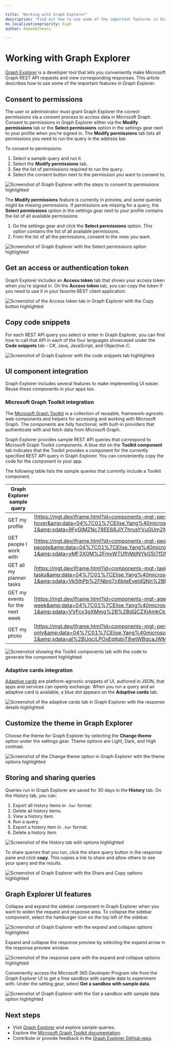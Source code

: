 ```yaml
---

title: "Working with Graph Explorer"
description: "Find out how to use some of the important features in Graph Explorer."
ms.localizationpriority: high
author: RabebOthmani

---
```

# Working with Graph Explorer

[Graph Explorer](https://developer.microsoft.com/graph/graph-explorer/) is a developer tool that lets you conveniently make Microsoft Graph REST API requests and view corresponding responses. This article describes how to use some of the important features in Graph Explorer.

## Consent to permissions

The user or administrator must grant Graph Explorer the correct permissions via a consent process to access data in Microsoft Graph. Consent to permissions in Graph Explorer either via the **Modify permissions** tab or the **Select permissions** option in the settings gear next to your profile when you’re signed in. 
The **Modify permissions** tab lists all permissions you need to run the query in the address bar. 

To consent to permissions:

1.	Select a sample query and run it.
2.	Select the **Modify permissions** tab.
3.	See the list of permissions required to run the query.
4.	Select the consent button next to the permission you want to consent to. 

![Screenshot of Graph Explorer with the steps to consent to permissions highlighted](./images/modify-permissions.png)

The **Modify  permissions** feature is currently in preview, and some queries might be missing permissions. If permissions are missing for a query, the **Select permissions** option in the settings gear next to your profile contains the list of all available permissions:

1.	Go the settings gear and click the **Select permissions** option. This option contains the list of all available permissions.
2.	From the list of all the permissions, consent to the ones you want.

![Screenshot of Graph Explorer with the Select permissions option highlighted](./images/select-permissions.png)

## Get an access or authentication token

Graph Explorer includes an **Access token** tab that shows your access token when you're signed in. On the **Access token** tab, you can copy the token if you need to use it in your favorite REST client application.

![Screenshot of the Access token tab in Graph Explorer with the Copy button highlighted](./images/access-token.png)

## Copy code snippets

For each REST API query you select or enter in Graph Explorer, you can find how to call that API in each of the four languages showcased under the **Code snippets** tab - C#, Java, JavaScript, and Objective-C. 

![Screenshot of Graph Explorer with the code snippets tab highlighted](./images/code-snippets.png)

## UI component integration

Graph Explorer includes several features to make implementing UI easier. Reuse these components in your apps too.

### Microsoft Graph Toolkit integration

The [Microsoft Graph Toolkit](../toolkit/overview.md) is a collection of reusable, framework-agnostic web components and helpers for accessing and working with Microsoft Graph. The components are fully functional, with built-in providers that authenticate with and fetch data from Microsoft Graph.

Graph Explorer provides sample REST API queries that correspond to Microsoft Graph Toolkit components. A blue dot on the **Toolkit component** tab indicates that the Toolkit provides a component for the currently specified REST API query in Graph Explorer. You can conveniently copy the code for the component to your app.

The following table lists the sample queries that currently include a Toolkit component.

| **Graph Explorer sample query** | **Toolkit sample iFrame URL** |
| --- | --- |
| GET my profile | [https://mgt.dev/iframe.html?id=components-mgt-person-card—person-card-hover](https://nam06.safelinks.protection.outlook.com/?url=https%3A%2F%2Fmgt.dev%2Fiframe.html%3Fid%3Dcomponents-mgt-person-card--person-card-hover&amp;data=04%7C01%7CElise.Yang%40microsoft.com%7Ca81f0f07873240d8571b08d7dac329d4%7C72f988bf86f141af91ab2d7cd011db47%7C1%7C0%7C637218404083362882%7CUnknown%7CTWFpbGZsb3d8eyJWIjoiMC4wLjAwMDAiLCJQIjoiV2luMzIiLCJBTiI6Ik1haWwiLCJXVCI6Mn0%3D%7C-1&amp;sdata=9FvGlMZNc78EE66JiY7hrusYVuGUm2NeflYlVgwTVwo%3D&amp;reserved=0) |
| GET people I work with | [https://mgt.dev/iframe.html?id=components-mgt-people—people](https://nam06.safelinks.protection.outlook.com/?url=https%3A%2F%2Fmgt.dev%2Fiframe.html%3Fid%3Dcomponents-mgt-people--people&amp;data=04%7C01%7CElise.Yang%40microsoft.com%7Ca81f0f07873240d8571b08d7dac329d4%7C72f988bf86f141af91ab2d7cd011db47%7C1%7C0%7C637218404083372878%7CUnknown%7CTWFpbGZsb3d8eyJWIjoiMC4wLjAwMDAiLCJQIjoiV2luMzIiLCJBTiI6Ik1haWwiLCJXVCI6Mn0%3D%7C-1&amp;sdata=yMF3X0M%2FmvWTUfhMdNYkG5I7fDMXpPHS6Fwea%2B3ycPs%3D&amp;reserved=0) |
| GET all my planner tasks | [https://mgt.dev/iframe.html?id=components-mgt-tasks—tasks](https://nam06.safelinks.protection.outlook.com/?url=https%3A%2F%2Fmgt.dev%2Fiframe.html%3Fid%3Dcomponents-mgt-tasks--tasks&amp;data=04%7C01%7CElise.Yang%40microsoft.com%7Ca81f0f07873240d8571b08d7dac329d4%7C72f988bf86f141af91ab2d7cd011db47%7C1%7C0%7C637218404083382869%7CUnknown%7CTWFpbGZsb3d8eyJWIjoiMC4wLjAwMDAiLCJQIjoiV2luMzIiLCJBTiI6Ik1haWwiLCJXVCI6Mn0%3D%7C-1&amp;sdata=Vk5IhPb%2FNbni7c6bteEveIdQNn%2BPm6AchwewCJ%2Fkmzk%3D&amp;reserved=0) |
| GET my events for the next week | [https://mgt.dev/iframe.html?id=components-mgt-agenda—get-events-for-next-week](https://nam06.safelinks.protection.outlook.com/?url=https%3A%2F%2Fmgt.dev%2Fiframe.html%3Fid%3Dcomponents-mgt-agenda--get-events-for-next-week&amp;data=04%7C01%7CElise.Yang%40microsoft.com%7Ca81f0f07873240d8571b08d7dac329d4%7C72f988bf86f141af91ab2d7cd011db47%7C1%7C0%7C637218404083382869%7CUnknown%7CTWFpbGZsb3d8eyJWIjoiMC4wLjAwMDAiLCJQIjoiV2luMzIiLCJBTiI6Ik1haWwiLCJXVCI6Mn0%3D%7C-1&amp;sdata=VVFcx3gXMmg%2B%2BdQCZXjAmkCk5zKcrntK6fI35jbdN94%3D&amp;reserved=0) |
| GET my photo | [https://mgt.dev/iframe.html?id=components-mgt-person—person-photo-only](https://nam06.safelinks.protection.outlook.com/?url=https%3A%2F%2Fmgt.dev%2Fiframe.html%3Fid%3Dcomponents-mgt-person--person-photo-only&amp;data=04%7C01%7CElise.Yang%40microsoft.com%7Ca81f0f07873240d8571b08d7dac329d4%7C72f988bf86f141af91ab2d7cd011db47%7C1%7C0%7C637218404083392872%7CUnknown%7CTWFpbGZsb3d8eyJWIjoiMC4wLjAwMDAiLCJQIjoiV2luMzIiLCJBTiI6Ik1haWwiLCJXVCI6Mn0%3D%7C-1&amp;sdata=aI%2BUqciLPOxEqlIpbjT8wtWBgcaJWM6sqooRlLVspZ0%3D&amp;reserved=0) |

![Screenshot showing the Toolkit components tab with the code to generate the component highlighted](./images/get-graph-toolkit-card.png)

### Adaptive cards integration

[Adaptive cards](https://adaptivecards.io/) are platform-agnostic snippets of UI, authored in JSON, that apps and services can openly exchange. When you run a query and an adaptive card is available, a blue dot appears on the **Adaptive cards** tab.

![Screenshot of the adaptive cards tab in Graph Explorer with the response details highlighted](./images/adaptive-cards.png)

## Customize the theme in Graph Explorer

Choose the theme for Graph Explorer by selecting the **Change theme** option under the settings gear. Theme options are Light, Dark, and High contrast.

![Screenshot of the Change theme option in Graph Explorer with the theme options highlighted](./images/change-theme.png)

## Storing and sharing queries

Queries run in Graph Explorer are saved for 30 days in the **History** tab. On the History tab, you can:

1.	Export all history items in `.har` format.
2.	Delete all history items.
3.	View a history item.
4.	Run a query.
5.	Export a history item in `.har` format.
6.	Delete a history item.

![Screenshot of the History tab with options highlighted](./images/storing-and-sharing-queries.png)

To share queries that you run, click the share query button in the response pane and click **copy**. This copies a link to share and allow others to see your query and the results.

![Screenshot of Graph Explorer with the Share and Copy options highlighted](./images/share-query.png)

## Graph Explorer UI features

Collapse and expand the sidebar component in Graph Explorer when you want to widen the request and response area. To collapse the sidebar component, select the hamburger icon on the top left of the sidebar.

![Screenshot of Graph Explorer with the expand and collapse options highlighted](./images/expand-collapse-sidebar-component.png)

Expand and collapse the response preview by selecting the expand arrow in the response preview window.

![Screenshot of the response pane with the expand and collapse options highlighted](./images/expand-collapse-response-preview.png)

Conveniently access the Microsoft 365 Developer Program site from the Graph Explorer UI to get a free sandbox with sample data to experiment with. Under the setting gear, select **Get a sandbox with sample data**.

![Screenshot of Graph Explorer with the Get a sandbox with sample data option highlighted](./images/link-to-m365-dev-program.png)


## Next steps

- Visit [Graph Explorer](https://developer.microsoft.com/graph/graph-explorer/) and explore sample queries.
- Explore the [Microsoft Graph Toolkit documentation](../toolkit/overview.md).
- Contribute or provide feedback in the [Graph Explorer GitHub repo](https://github.com/microsoftgraph/microsoft-graph-explorer-v4/issues/new/choose).
